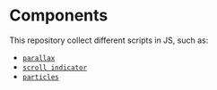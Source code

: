 # **Components**

This repository collect different scripts in JS, such as:

- [`parallax`](./parallax/ "parallax")
- [`scroll indicator`](./scroll-indicator/ "scroll indicator")
- [`particles`](./parallax/ "particles")
